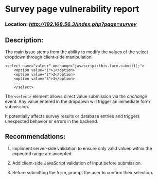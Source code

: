 # Survey page vulnerability report

### Location: ***http://192.168.56.3/index.php?page=survey***

## Description:

The main issue stems from the ability to modify the values of the select dropdown through client-side manipulation.

```
<select name="valeur" onchange="javascript:this.form.submit();">
	<option value="1">1</option>
	<option value="2">2</option>
	<option value="3">3</option>
	...
	</select>
```

The ```<select>``` element allows direct value submission via the _onchange_ event. Any value entered in the dropdown will trigger an immediate form submission.

It potentially affects survey results or database entries and triggers unexpected behavior or errors in the backend.

## Recommendations:

1. Impliment server-side validation to ensure only valid values within the expected range are accepted.

2. Add client-side JavaScript validation of input before submission.

3. Before submitting the form, prompt the user to confirm their selection.